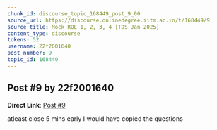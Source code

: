 ```yaml
---
chunk_id: discourse_topic_168449_post_9_00
source_url: https://discourse.onlinedegree.iitm.ac.in/t/168449/9
source_title: Mock ROE 1, 2, 3, 4 [TDS Jan 2025]
content_type: discourse
tokens: 52
username: 22f2001640
post_number: 9
topic_id: 168449
---
```


## Post #9 by 22f2001640

**Direct Link**: [Post #9](https://discourse.onlinedegree.iitm.ac.in/t/168449/9)

atleast close 5 mins early I would have copied the questions
